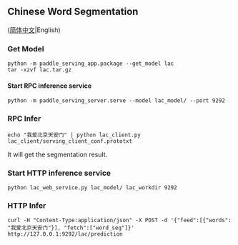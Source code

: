 ## Chinese Word Segmentation

([简体中文](./README_CN.md)|English)

### Get Model
```
python -m paddle_serving_app.package --get_model lac
tar -xzvf lac.tar.gz
```

#### Start RPC inference service

```
python -m paddle_serving_server.serve --model lac_model/ --port 9292
```
### RPC Infer
```
echo "我爱北京天安门" | python lac_client.py lac_client/serving_client_conf.prototxt
```

It will get the segmentation result. 

### Start HTTP inference service
```
python lac_web_service.py lac_model/ lac_workdir 9292
```
### HTTP Infer

```
curl -H "Content-Type:application/json" -X POST -d '{"feed":[{"words": "我爱北京天安门"}], "fetch":["word_seg"]}' http://127.0.0.1:9292/lac/prediction
```
